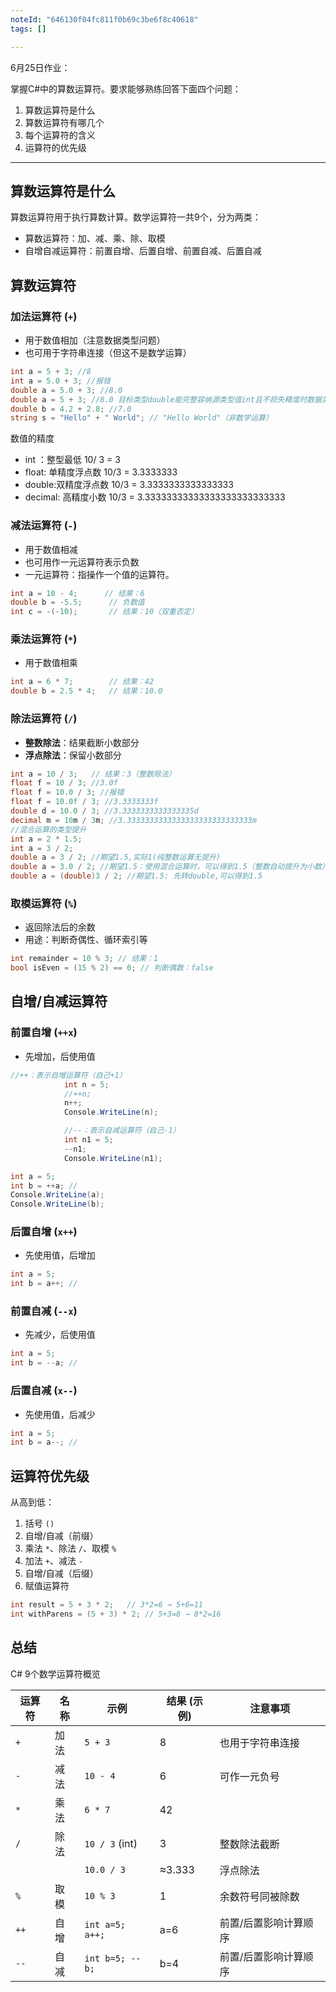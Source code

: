 ```yaml
---
noteId: "646130f04fc811f0b69c3be6f8c40618"
tags: []

---
```

6月25日作业：

掌握C#中的算数运算符。要求能够熟练回答下面四个问题：

1. 算数运算符是什么
2. 算数运算符有哪几个
3. 每个运算符的含义
4. 运算符的优先级

---

## 算数运算符是什么

算数运算符用于执行算数计算。数学运算符一共9个，分为两类：

- 算数运算符：加、减、乘、除、取模
- 自增自减运算符：前置自增、后置自增、前置自减、后置自减

## 算数运算符
### 加法运算符 (`+`)

- 用于数值相加（注意数据类型问题）
- 也可用于字符串连接（但这不是数学运算）

```csharp
int a = 5 + 3; //8
int a = 5.0 + 3; //报错
double a = 5.0 + 3; //8.0 
double a = 5 + 3; //8.0 目标类型double能完整容纳源类型值int且不损失精度时数据类型转换自动发生
double b = 4.2 + 2.8; //7.0
string s = "Hello" + " World"; // "Hello World"（非数学运算）
```

数值的精度

- int ：整型最低 10/ 3 = 3
- float: 单精度浮点数 10/3 = 3.3333333
- double:双精度浮点数 10/3 = 3.3333333333333333
- decimal: 高精度小数 10/3 = 3.33333333333333333333333333

### 减法运算符 (`-`)

- 用于数值相减
- 也可用作一元运算符表示负数
- 一元运算符：指操作一个值的运算符。

```csharp
int a = 10 - 4;      // 结果：6
double b = -5.5;      // 负数值
int c = -(-10);       // 结果：10（双重否定）
```

### 乘法运算符 (`*`)

- 用于数值相乘

```csharp
int a = 6 * 7;        // 结果：42
double b = 2.5 * 4;   // 结果：10.0
```

### 除法运算符 (`/`)

- **整数除法**：结果截断小数部分
- **浮点除法**：保留小数部分

```csharp
int a = 10 / 3;   // 结果：3（整数除法）
float f = 10 / 3; //3.0f
float f = 10.0 / 3; //报错
float f = 10.0f / 3; //3.3333333f
double d = 10.0 / 3; //3.3333333333333335d
decimal m = 10m / 3m; //3.3333333333333333333333333333m
//混合运算的类型提升
int a = 2 * 1.5;
int a = 3 / 2; 
double a = 3 / 2; //期望1.5,实际1(纯整数运算无提升)
double a = 3.0 / 2; //期望1.5：使用混合运算时，可以得到1.5（整数自动提升为小数）
double a = (double)3 / 2; //期望1.5: 先转double,可以得到1.5
```

### 取模运算符 (`%`)

- 返回除法后的余数
- 用途：判断奇偶性、循环索引等

```csharp
int remainder = 10 % 3; // 结果：1
bool isEven = (15 % 2) == 0; // 判断偶数：false
```

## 自增/自减运算符

### 前置自增 (`++x`)

- 先增加，后使用值

```csharp
//++：表示自增运算符（自己+1）
            int n = 5;
            //++n;
            n++;
            Console.WriteLine(n);

            //--：表示自减运算符（自己-1）
            int n1 = 5;
            --n1;
            Console.WriteLine(n1);

int a = 5;
int b = ++a; //
Console.WriteLine(a);
Console.WriteLine(b);
```

### 后置自增 (`x++`)

- 先使用值，后增加

```csharp
int a = 5;
int b = a++; // 
```

### 前置自减 (`--x`)

- 先减少，后使用值

```csharp
int a = 5;
int b = --a; // 
```

### 后置自减 (`x--`)

- 先使用值，后减少

```csharp
int a = 5;
int b = a--; // 
```

## 运算符优先级

从高到低：

1. 括号 `()`
2. 自增/自减（前缀）
3. 乘法 `*`、除法 `/`、取模 `%`
4. 加法 `+`、减法 `-`
5. 自增/自减（后缀）
6. 赋值运算符

```csharp
int result = 5 + 3 * 2;   // 3*2=6 → 5+6=11
int withParens = (5 + 3) * 2; // 5+3=8 → 8*2=16
```

## 总结

C# 9个数学运算符概览

| 运算符 | 名称     | 示例            | 结果 (示例) | 注意事项              |
| ------ | -------- | --------------- | ----------- | --------------------- |
| `+`    | 加法     | `5 + 3`         | 8           | 也用于字符串连接      |
| `-`    | 减法     | `10 - 4`        | 6           | 可作一元负号          |
| `*`    | 乘法     | `6 * 7`         | 42          |                       |
| `/`    | 除法     | `10 / 3` (int)  | 3           | 整数除法截断          |
|        |          | `10.0 / 3`      | ≈3.333      | 浮点除法              |
| `%`    | 取模     | `10 % 3`        | 1           | 余数符号同被除数      |
| `++`   | 自增     | `int a=5; a++;` | a=6         | 前置/后置影响计算顺序 |
| `--`   | 自减     | `int b=5; --b;` | b=4         | 前置/后置影响计算顺序 |

